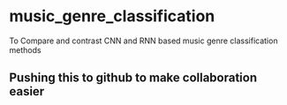 # music_genre_classification
To Compare and contrast CNN and RNN based music genre classification methods

## Pushing this to github to make collaboration easier